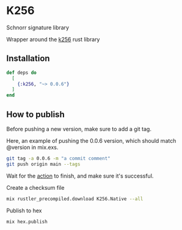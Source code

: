 # K256

Schnorr signature library

Wrapper around the [k256](https://crates.io/crates/k256) rust library

## Installation

```elixir
def deps do
  [
    {:k256, "~> 0.0.6"}
  ]
end
```

## How to publish

Before pushing a new version, make sure to add a git tag.

Here, an example of pushing the 0.0.6 version, which should match @version in mix.exs.

```bash
git tag -a 0.0.6 -m "a commit comment"
git push origin main --tags
```

Wait for the [action](https://github.com/RooSoft/k256/actions) to finish, and make sure it's successful.

Create a checksum file

```bash
mix rustler_precompiled.download K256.Native --all
```

Publish to hex

```bash
mix hex.publish
```